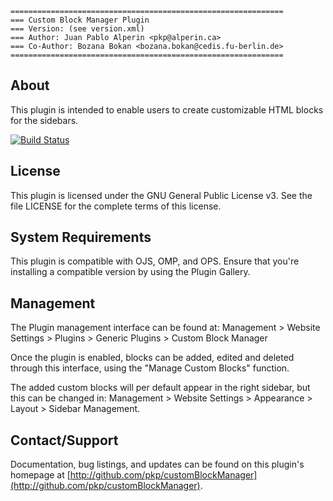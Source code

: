 ```
=============================================================
=== Custom Block Manager Plugin
=== Version: (see version.xml)
=== Author: Juan Pablo Alperin <pkp@alperin.ca>
=== Co-Author: Bozana Bokan <bozana.bokan@cedis.fu-berlin.de>
=============================================================
```

## About

This plugin is intended to enable users to create customizable HTML blocks for
the sidebars.

[![Build Status](https://travis-ci.org/pkp/customBlockManager.svg?branch=main)](https://travis-ci.org/pkp/customBlockManager)

## License

This plugin is licensed under the GNU General Public License v3. See the file
LICENSE for the complete terms of this license.

## System Requirements

This plugin is compatible with OJS, OMP, and OPS. Ensure that you're installing
a compatible version by using the Plugin Gallery.

## Management

The Plugin management interface can be found at:
Management > Website Settings > Plugins > Generic Plugins > Custom Block Manager

Once the plugin is enabled, blocks can be added, edited and deleted through this
interface, using the "Manage Custom Blocks" function.

The added custom blocks will per default appear in the right sidebar, but this
can be changed in:
Management > Website Settings > Appearance > Layout > Sidebar Management.

## Contact/Support

Documentation, bug listings, and updates can be found on this plugin's homepage
at [http://github.com/pkp/customBlockManager](http://github.com/pkp/customBlockManager).
